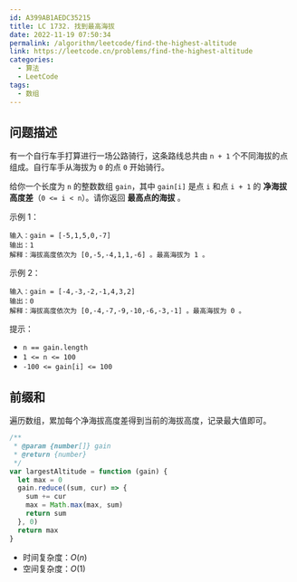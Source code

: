 ```yaml
---
id: A399AB1AEDC35215
title: LC 1732. 找到最高海拔
date: 2022-11-19 07:50:34
permalink: /algorithm/leetcode/find-the-highest-altitude
link: https://leetcode.cn/problems/find-the-highest-altitude
categories:
  - 算法
  - LeetCode
tags:
  - 数组
---
```


<Level :type='1'/>

## 问题描述

有一个自行车手打算进行一场公路骑行，这条路线总共由 `n + 1` 个不同海拔的点组成。自行车手从海拔为 `0` 的点 `0` 开始骑行。

给你一个长度为 `n` 的整数数组 `gain`，其中 `gain[i]` 是点 `i` 和点 `i + 1` 的 **净海拔高度差**（`0 <= i < n`）。请你返回 **最高点的海拔** 。

示例 1：

```text
输入：gain = [-5,1,5,0,-7]
输出：1
解释：海拔高度依次为 [0,-5,-4,1,1,-6] 。最高海拔为 1 。
```

示例 2：

```text
输入：gain = [-4,-3,-2,-1,4,3,2]
输出：0
解释：海拔高度依次为 [0,-4,-7,-9,-10,-6,-3,-1] 。最高海拔为 0 。
```

提示：

- `n == gain.length`
- `1 <= n <= 100`
- `-100 <= gain[i] <= 100`

## 前缀和

遍历数组，累加每个净海拔高度差得到当前的海拔高度，记录最大值即可。

```javascript
/**
 * @param {number[]} gain
 * @return {number}
 */
var largestAltitude = function (gain) {
  let max = 0
  gain.reduce((sum, cur) => {
    sum += cur
    max = Math.max(max, sum)
    return sum
  }, 0)
  return max
}
```

- 时间复杂度：$O(n)$
- 空间复杂度：$O(1)$
